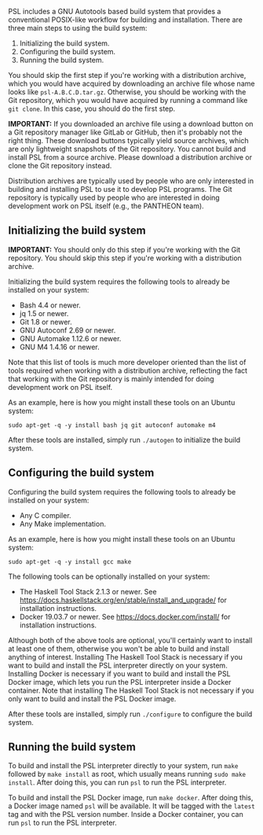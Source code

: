 PSL includes a GNU Autotools based build system that provides a
conventional POSIX-like workflow for building and installation.
There are three main steps to using the build system:

1. Initializing the build system.
2. Configuring the build system.
3. Running the build system.

You should skip the first step if you're working with a distribution
archive, which you would have acquired by downloading an archive file
whose name looks like `psl-A.B.C.D.tar.gz`.
Otherwise, you should be working with the Git repository, which you
would have acquired by running a command like `git clone`.
In this case, you should do the first step.

**IMPORTANT:**
If you downloaded an archive file using a download button on a Git
repository manager like GitLab or GitHub, then it's probably not the
right thing.
These download buttons typically yield source archives, which are only
lightweight snapshots of the Git repository.
You cannot build and install PSL from a source archive.
Please download a distribution archive or clone the Git repository
instead.

Distribution archives are typically used by people who are only
interested in building and installing PSL to use it to develop PSL
programs.
The Git repository is typically used by people who are interested in
doing development work on PSL itself (e.g., the PANTHEON team).

## Initializing the build system

**IMPORTANT:**
You should only do this step if you're working with the Git repository.
You should skip this step if you're working with a distribution archive.

Initializing the build system requires the following tools to already be
installed on your system:

- Bash 4.4 or newer.
- jq 1.5 or newer.
- Git 1.8 or newer.
- GNU Autoconf 2.69 or newer.
- GNU Automake 1.12.6 or newer.
- GNU M4 1.4.16 or newer.

Note that this list of tools is much more developer oriented than the
list of tools required when working with a distribution archive,
reflecting the fact that working with the Git repository is mainly
intended for doing development work on PSL itself.

As an example, here is how you might install these tools on an Ubuntu
system:

```
sudo apt-get -q -y install bash jq git autoconf automake m4
```

After these tools are installed, simply run `./autogen` to initialize
the build system.

## Configuring the build system

Configuring the build system requires the following tools to already be
installed on your system:

- Any C compiler.
- Any Make implementation.

As an example, here is how you might install these tools on an Ubuntu
system:

```
sudo apt-get -q -y install gcc make
```

The following tools can be optionally installed on your system:

- The Haskell Tool Stack 2.1.3 or newer.
  See <https://docs.haskellstack.org/en/stable/install_and_upgrade/> for
  installation instructions.
- Docker 19.03.7 or newer.
  See <https://docs.docker.com/install/> for installation instructions.

Although both of the above tools are optional, you'll certainly want to
install at least one of them, otherwise you won't be able to build and
install anything of interest.
Installing The Haskell Tool Stack is necessary if you want to build and
install the PSL interpreter directly on your system.
Installing Docker is necessary if you want to build and install the PSL
Docker image, which lets you run the PSL interpreter inside a Docker
container.
Note that installing The Haskell Tool Stack is not necessary if you only
want to build and install the PSL Docker image.

After these tools are installed, simply run `./configure` to configure
the build system.

## Running the build system

To build and install the PSL interpreter directly to your system, run
`make` followed by `make install` as root, which usually means running
`sudo make install`.
After doing this, you can run `psl` to run the PSL interpreter.

To build and install the PSL Docker image, run `make docker`.
After doing this, a Docker image named `psl` will be available.
It will be tagged with the `latest` tag and with the PSL version number.
Inside a Docker container, you can run `psl` to run the PSL interpreter.
